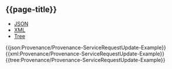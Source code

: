 ## {{page-title}}

<div class="nhsd-!t-margin-bottom-6">
  <ul class="nav nav-tabs" role="tablist">
        <li role="presentation" class="active">
            <a href="#JSON-P-SRU-E" role="tab" data-toggle="tab">JSON</a>
        </li>
         <li role="presentation">
            <a href="#XML-P-SRU-E" role="tab" data-toggle="tab">XML</a>
        </li>
        <li role="presentation">
            <a href="#Tree-P-SRU-E" role="tab" data-toggle="tab">Tree</a>
        </li>
  </ul>
    
  <div class="tab-content snippet">
    <div id="JSON-P-SRU-E" role="tabpanel" class="tab-pane active">
{{json:Provenance/Provenance-ServiceRequestUpdate-Example}}
    </div>
    <div id="XML-P-SRU-E" role="tabpanel" class="tab-pane">
{{xml:Provenance/Provenance-ServiceRequestUpdate-Example}}
    </div>
    <div id="Tree-P-SRU-E" role="tabpanel" class="tab-pane">
{{tree:Provenance/Provenance-ServiceRequestUpdate-Example}}
    </div>
  </div>
</div>